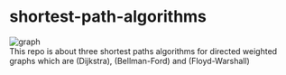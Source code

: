 # shortest-path-algorithms
![graph](https://user-images.githubusercontent.com/96186143/232370652-6a443be0-cf12-4d6b-8fd4-6fb09e3fb86b.png) <br>
This repo is about three shortest paths algorithms for directed weighted graphs which are (Dijkstra), (Bellman-Ford) and (Floyd-Warshall)
